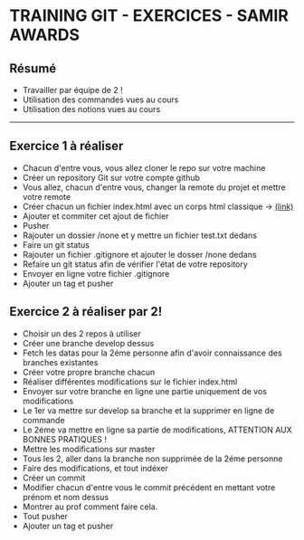 # TRAINING GIT - EXERCICES - SAMIR AWARDS


## Résumé

* Travailler par équipe de 2 !
* Utilisation des commandes vues au cours
* Utilisation des notions vues au cours

---

## Exercice 1 à réaliser

* Chacun d'entre vous, vous allez cloner le repo sur votre machine
* Créer un repository Git sur votre compte github
* Vous allez, chacun d'entre vous, changer la remote du projet et mettre votre remote
* Créer chacun un fichier index.html avec un corps html classique -> [(link)](https://gist.github.com/Spymannn/399f5da52c241160fad5790a2dc1dce3)
* Ajouter et commiter cet ajout de fichier
* Pusher
* Rajouter un dossier /none et y mettre un fichier test.txt dedans
* Faire un git status
* Rajouter un fichier .gitignore et ajouter le dosser /none dedans 
* Refaire un git status afin de vérifier l'état de votre repository
* Envoyer en ligne votre fichier .gitignore 
* Ajouter un tag et pusher

## Exercice 2 à réaliser par 2!
* Choisir un des 2 repos à utiliser 
* Créer une branche develop dessus
* Fetch les datas pour la 2éme personne afin d'avoir connaissance des branches existantes
* Créer votre propre branche chacun 
* Réaliser différentes modifications sur le fichier index.html
* Envoyer sur votre branche en ligne une partie uniquement de vos modifications
* Le 1er va mettre sur develop sa branche et la supprimer en ligne de commande
* Le 2éme va mettre en ligne sa partie de modifications, ATTENTION AUX BONNES PRATIQUES !
* Mettre les modifications sur master
* Tous les 2, aller dans la branche non supprimée de la 2éme personne
* Faire des modifications, et tout indéxer 
* Créer un commit 
* Modifier chacun d'entre vous le commit précédent en mettant votre prénom et nom dessus
* Montrer au prof comment faire cela.
* Tout pusher
* Ajouter un tag et pusher


